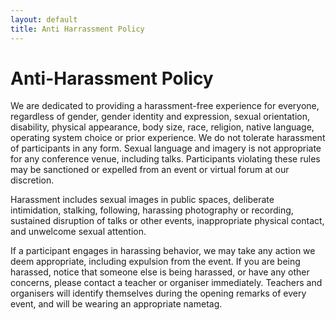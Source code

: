 ```yaml
---
layout: default
title: Anti Harrassment Policy
---
```


# Anti-Harassment Policy

We are dedicated to providing a harassment-free experience for everyone, regardless of gender, gender identity and expression, sexual orientation, disability, physical appearance, body size, race, religion, native language, operating system choice or prior experience. We do not tolerate harassment of participants in any form. Sexual language and imagery is not appropriate for any conference venue, including talks. Participants violating these rules may be sanctioned or expelled from an event or virtual forum at our discretion.

Harassment includes sexual images in public spaces, deliberate intimidation, stalking, following, harassing photography or recording, sustained disruption of talks or other events, inappropriate physical contact, and unwelcome sexual attention.

If a participant engages in harassing behavior, we may take any action we deem appropriate, including expulsion from the event. If you are being harassed, notice that someone else is being harassed, or have any other concerns, please contact a teacher or organiser immediately. Teachers and organisers will identify themselves during the opening remarks of every event, and will be wearing an appropriate nametag.